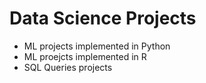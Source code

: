 # Data Science Projects

- ML projects implemented in Python
- ML proejcts implemented in R
- SQL Queries projects

